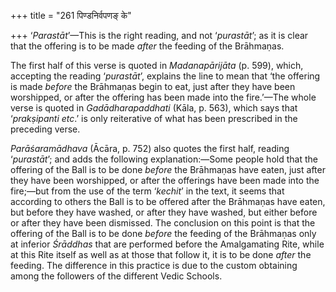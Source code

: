 +++
title = "261 पिण्डनिर्वपणङ् के"

+++
‘*Parastāt*’—This is the right reading, and not ‘*purastāt*’; as it is
clear that the offering is to be made *after* the feeding of the
Brāhmaṇas.

The first half of this verse is quoted in *Madanapārijāta* (p. 599),
which, accepting the reading ‘*purastāt*’, explains the line to mean
that ‘the offering is made *before* the Brāhmaṇas begin to eat, just
after they have been worshipped, or after the offering has been made
into the fire.’—The whole verse is quoted in *Gadādharapaddhati* (Kāla,
p. 563), which says that ‘*prakṣipanti etc*.’ is only reiterative of
what has been prescribed in the preceding verse.

*Parāśaramādhava* (Ācāra, p. 752) also quotes the first half, reading
‘*purastāt*’; and adds the following explanation:—Some people hold that
the offering of the Ball is to be done *before* the Brāhmaṇas have
eaten, just after they have been worshipped, or after the offerings have
been made into the fire;—but from the use of the term ‘*kechit*’ in the
text, it seems that according to others the Ball is to be offered after
the Brāhmaṇas have eaten, but before they have washed, or after they
have washed, but either before or after they have been dismissed. The
conclusion on this point is that the offering of the Ball is to be done
*before* the feeding of the Brāhmaṇas only at inferior *Śrāddhas* that
are performed before the Amalgamating Rite, while at this Rite itself as
well as at those that follow it, it is to be done *after* the feeding.
The difference in this practice is due to the custom obtaining among the
followers of the different Vedic Schools.


